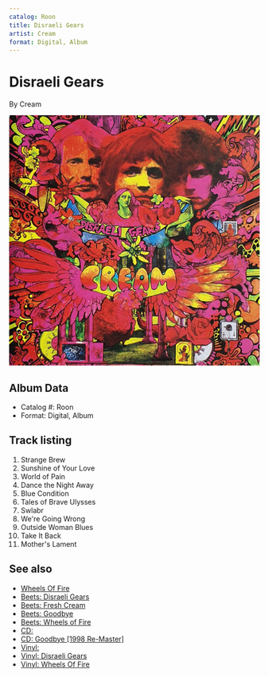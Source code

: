 ```yaml
---
catalog: Roon
title: Disraeli Gears
artist: Cream
format: Digital, Album
---
```


# Disraeli Gears

By Cream

![](../../assets/albumcovers/Cream-Disraeli_Gears.png)

## Album Data

- Catalog #: Roon
- Format: Digital, Album


## Track listing


1. Strange Brew
2. Sunshine of Your Love
3. World of Pain
4. Dance the Night Away
5. Blue Condition
6. Tales of Brave Ulysses
7. Swlabr
8. We're Going Wrong
9. Outside Woman Blues
10. Take It Back
11. Mother's Lament


## See also

- [Wheels Of Fire](Wheels_Of_Fire.md)
- [Beets: Disraeli Gears](../../Beets/Cream/Disraeli_Gears.md)
- [Beets: Fresh Cream](../../Beets/Cream/Fresh_Cream.md)
- [Beets: Goodbye](../../Beets/Cream/Goodbye.md)
- [Beets: Wheels of Fire](../../Beets/Cream/Wheels_of_Fire.md)
- [CD: ](../../CD/Cream/Cream.md)
- [CD: Goodbye [1998 Re-Master]](../../CD/Cream/Goodbye_[1998_Re-Master].md)
- [Vinyl: ](../../Vinyl/Cream/Cream.md)
- [Vinyl: Disraeli Gears](../../Vinyl/Cream/Disraeli_Gears.md)
- [Vinyl: Wheels Of Fire](../../Vinyl/Cream/Wheels_Of_Fire.md)

